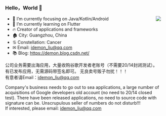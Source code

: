 ### Hello，World 👋

<img align="right" src="https://github-readme-stats.vercel.app/api?username=iDeMonnnnnn&show_icons=true&icon_color=#0878FE&text_color=718096&bg_color=ffffff&hide_title=true" />

- 📙 I’m currently focusing on Java/Kotlin/Android
- 📕 I’m currently learning on Flutter
- 🔥 Creator of applications and frameworks
- 🏚 City: Guangzhou, China
- ♋ Constellation: Cancer
- ✉ Email: idemon_liu@qq.com
- 📚 Blog: <https://demon.blog.csdn.net/>

公司业务需要出海应用，大量收购谷歌开发者老账号（不需要20/14封闭测试）。有已发布应用，无需源码带签名即可。
无良卖号贩子勿扰！！！  
有意者请Email：idemon_liu@qq.com 

Company's business needs to go out to sea applications, a large number of acquisitions of Google developers old account (no need to 20/14 closed test). There have been released applications, no need to source code with signature can be.
Unscrupulous seller of numbers do not disturb!!!  
If interested, please email: idemon_liu@qq.com 
